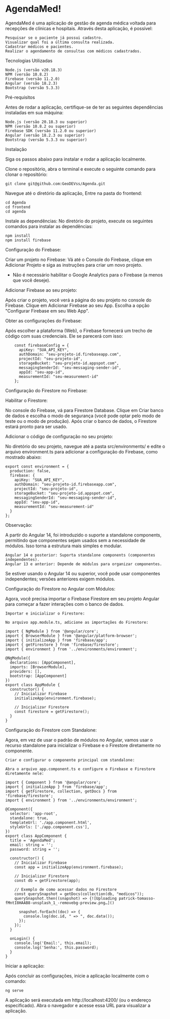 # AgendaMed!

AgendaMed é uma aplicação de gestão de agenda médica voltada para recepções de clínicas e hospitais. Através desta aplicação, é possível:

    Pesquisar se o paciente já possui cadastro.
    Visualizar qual foi a última consulta realizada.
    Cadastrar médicos e pacientes.
    Realizar o agendamento de consultas com médicos cadastrados.

Tecnologias Utilizadas

    Node.js (versão v20.18.3)
    NPM (versão 10.8.2)
    Firebase (versão 11.2.0)
    Angular (versão 18.2.3)
    Bootstrap (versão 5.3.3)

Pré-requisitos

Antes de rodar a aplicação, certifique-se de ter as seguintes dependências instaladas em sua máquina:

    Node.js (versão 20.18.3 ou superior)
    NPM (versão 10.8.2 ou superior)
    Firebase SDK (versão 11.2.0 ou superior)
    Angular (versão 18.2.3 ou superior)
    Bootstrap (versão 5.3.3 ou superior)

Instalação

Siga os passos abaixo para instalar e rodar a aplicação localmente.

Clone o repositório, abra o terminal e execute o seguinte comando para clonar o repositório:

    git clone git@github.com:GeoDEVss/Agenda.git

Navegue até o diretório da aplicação, Entre na pasta do frontend:

    cd Agenda
    cd frontend
    cd agenda

Instale as dependências: No diretório do projeto, execute os seguintes comandos para instalar as dependências:

    npm install
    npm install firebase

Configuração do Firebase:

Criar um projeto no Firebase:
Vá até o Console do Firebase, clique em Adicionar Projeto e siga as instruções para criar um novo projeto.

- Não é necessário habilitar o Google Analytics para o Firebase (a menos que você deseje).

Adicionar Firebase ao seu projeto:
        
Após criar o projeto, você verá a página do seu projeto no console do Firebase.
Clique em Adicionar Firebase ao seu App.
Escolha a opção "Configurar Firebase em seu Web App".

Obter as configurações do Firebase:

Após escolher a plataforma (Web), o Firebase fornecerá um trecho de código com suas credenciais. Ele se parecerá com isso:

        const firebaseConfig = {
          apiKey: "SUA_API_KEY",
          authDomain: "seu-projeto-id.firebaseapp.com",
          projectId: "seu-projeto-id",
          storageBucket: "seu-projeto-id.appspot.com",
          messagingSenderId: "seu-messaging-sender-id",
          appId: "seu-app-id",
          measurementId: "seu-measurement-id"
        };

Configuração do Firestore no Firebase:

Habilitar o Firestore:

  No console do Firebase, vá para Firestore Database.
  Clique em Criar banco de dados e escolha o modo de segurança (você pode optar pelo modo de teste ou o modo de produção).
  Após criar o banco de dados, o Firestore estará pronto para ser usado.

Adicionar o código de configuração no seu projeto:

No diretório do seu projeto, navegue até a pasta src/environments/ e edite o arquivo environment.ts para adicionar a configuração do Firebase, como mostrado abaixo:

    export const environment = {
      production: false,
      firebase: {
        apiKey: "SUA_API_KEY",
        authDomain: "seu-projeto-id.firebaseapp.com",
        projectId: "seu-projeto-id",
        storageBucket: "seu-projeto-id.appspot.com",
        messagingSenderId: "seu-messaging-sender-id",
        appId: "seu-app-id",
        measurementId: "seu-measurement-id"
      }
    };

Observação:

A partir do Angular 14, foi introduzido o suporte a standalone components, permitindo que componentes sejam usados sem a necessidade de módulos. Isso torna a estrutura mais simples e modular.

    Angular 14 e posterior: Suporta standalone components (componentes independentes).
    Angular 13 e anterior: Depende de módulos para organizar componentes.

Se estiver usando o Angular 14 ou superior, você pode usar componentes independentes; versões anteriores exigem módulos.


Configuração do Firestore no Angular com Módulos:

Agora, você precisa importar o Firebase Firestore em seu projeto Angular para começar a fazer interações com o banco de dados.

    Importar e inicializar o Firestore:

    No arquivo app.module.ts, adicione as importações do Firestore:

    import { NgModule } from '@angular/core';
    import { BrowserModule } from '@angular/platform-browser';
    import { initializeApp } from 'firebase/app';
    import { getFirestore } from 'firebase/firestore';
    import { environment } from '../environments/environment';

    @NgModule({
      declarations: [AppComponent],
      imports: [BrowserModule],
      providers: [],
      bootstrap: [AppComponent]
    })
    export class AppModule {
      constructor() {
        // Inicializar Firebase
        initializeApp(environment.firebase);
        
        // Inicializar Firestore
        const firestore = getFirestore();
      }
    }

Configuração do Firestore com Standalone:

Agora, em vez de usar o padrão de módulos no Angular, vamos usar o recurso standalone para inicializar o Firebase e o Firestore diretamente no componente.

    Criar e configurar o componente principal com standalone:

    Abra o arquivo app.component.ts e configure o Firebase e Firestore diretamente nele:

    import { Component } from '@angular/core';
    import { initializeApp } from 'firebase/app';
    import { getFirestore, collection, getDocs } from 'firebase/firestore';
    import { environment } from '../environments/environment';

    @Component({
      selector: 'app-root',
      standalone: true,
      templateUrl: './app.component.html',
      styleUrls: ['./app.component.css'],
    })
    export class AppComponent {
      title = 'AgendaMed';
      email: string = '';
      password: string = '';

      constructor() {
        // Inicializar Firebase
        const app = initializeApp(environment.firebase);

        // Inicializar Firestore
        const db = getFirestore(app);

        // Exemplo de como acessar dados no Firestore
        const querySnapshot = getDocs(collection(db, "medicos"));
        querySnapshot.then((snapshot) => {![Uploading patrick-tomasso-fMntI8HAAB8-unsplash_1_-removebg-preview.png…]()

          snapshot.forEach((doc) => {
            console.log(doc.id, " => ", doc.data());
          });
        });
      }

      onLogin() {
        console.log('Email:', this.email);
        console.log('Senha:', this.password);
      }
    }

Iniciar a aplicação:

Após concluir as configurações, inicie a aplicação localmente com o comando:

    ng serve

A aplicação será executada em http://localhost:4200/ (ou o endereço especificado). Abra o navegador e acesse essa URL para visualizar a aplicação.

